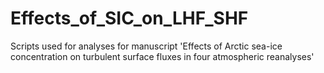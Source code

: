 # Effects_of_SIC_on_LHF_SHF
Scripts used for analyses for manuscript 'Effects of Arctic sea-ice concentration  on turbulent surface fluxes in four atmospheric reanalyses'
